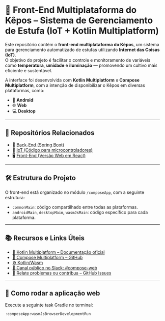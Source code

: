 # 🌿 Front-End Multiplataforma do Kêpos – Sistema de Gerenciamento de Estufa (IoT + Kotlin Multiplatform)

Este repositório contém o **front-end multiplataforma do Kêpos**, um sistema para gerenciamento automatizado de estufas utilizando **Internet das Coisas (IoT)**.  
O objetivo do projeto é facilitar o controle e monitoramento de variáveis como **temperatura**, **umidade** e **iluminação** — promovendo um cultivo mais eficiente e sustentável.

A interface foi desenvolvida com **Kotlin Multiplatform** e **Compose Multiplatform**, com a intenção de disponibilizar o Kêpos em diversas plataformas, como:

- 📱 **Android**  
- 🌐 **Web**  
- 💻 **Desktop**

---

## 🔗 Repositórios Relacionados

- 🔧 [Back-End (Spring Boot)](https://github.com/Project-Kepos/Kepos-2.0-Back-End)
- 🌱 [IoT (Código para microcontroladores)](https://github.com/Project-Kepos/kepos-dendro-code)
- 🖥️ [Front-End (Versão Web em React)](https://github.com/Project-Kepos/kepos-front-end)

---

## 🛠️ Estrutura do Projeto

O front-end está organizado no módulo `/composeApp`, com a seguinte estrutura:

- `commonMain`: código compartilhado entre todas as plataformas.
- `androidMain`, `desktopMain`, `wasmJsMain`: código específico para cada plataforma.

---

## 📚 Recursos e Links Úteis

- [📘 Kotlin Multiplatform – Documentação oficial](https://www.jetbrains.com/help/kotlin-multiplatform-dev/get-started.html)  
- [🧩 Compose Multiplatform – GitHub](https://github.com/JetBrains/compose-multiplatform/#compose-multiplatform)  
- [⚙️ Kotlin/Wasm](https://kotl.in/wasm/)  
- [💬 Canal público no Slack: #compose-web](https://slack-chats.kotlinlang.org/c/compose-web)  
- [🐛 Relate problemas ou contribua – GitHub Issues](https://github.com/JetBrains/compose-multiplatform/issues)

---

## 🚀 Como rodar a aplicação web

Execute a seguinte task Gradle no terminal:

```bash
:composeApp:wasmJsBrowserDevelopmentRun
